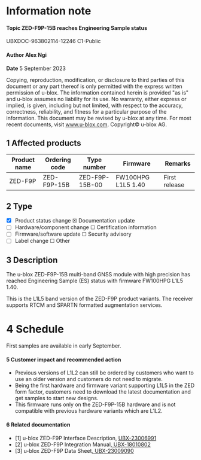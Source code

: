 

# **Information note**

#### **Topic ZED-F9P-15B reaches Engineering Sample status**

UBXDOC-963802114-12246 C1-Public

#### **Author** Alex Ngi

**Date** 5 September 2023

Copying, reproduction, modification, or disclosure to third parties of this document or any part thereof is only permitted with the express written permission of u-blox. The information contained herein is provided "as is" and u-blox assumes no liability for its use. No warranty, either express or implied, is given, including but not limited, with respect to the accuracy, correctness, reliability, and fitness for a particular purpose of the information. This document may be revised by u-blox at any time. For most recent documents, visit www.u-blox.com. Copyright© u-blox AG.

## **1 Affected products**

| Product name | Ordering code | Type number    | Firmware           | Remarks       |
|--------------|---------------|----------------|--------------------|---------------|
| ZED-F9P      | ZED-F9P-15B   | ZED-F9P-15B-00 | FW100HPG L1L5 1.40 | First release |

## **2 Type**

- ☒ Product status change ☒ Documentation update
- ☐ Hardware/component change ☐ Certification information
- ☐ Firmware/software update ☐ Security advisory
- ☐ Label change ☐ Other

## **3 Description**

The u-blox ZED-F9P-15B multi-band GNSS module with high precision has reached Engineering Sample (ES) status with firmware FW100HPG L1L5 1.40.

This is the L1L5 band version of the ZED-F9P product variants. The receiver supports RTCM and SPARTN formatted augmentation services.

# **4 Schedule**

First samples are available in early September.

#### **5 Customer impact and recommended action**

- Previous versions of L1L2 can still be ordered by customers who want to use an older version and customers do not need to migrate.
- Being the first hardware and firmware variant supporting L1L5 in the ZED form factor, customers need to download the latest documentation and get samples to start new designs.
- This firmware runs only on the ZED-F9P-15B hardware and is not compatible with previous hardware variants which are L1L2.

#### **6 Related documentation**

- [1] u-blox ZED-F9P Interface Description, [UBX-23006991](http://www.u-blox.com/docs/UBX-23006991)
- [2] u-blox ZED-F9P Integration Manual[, UBX-18010802](http://www.u-blox.com/docs/UBX-18010802)
- [3] u-blox ZED-F9P Data Sheet[, UBX-23009090](http://www.u-blox.com/docs/UBX-23009090)
